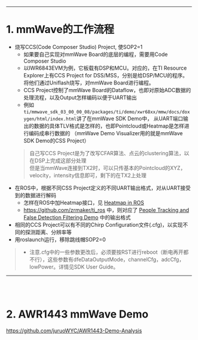 ---
# 1. mmWave的工作流程
* 烧写CCS(Code Composer Studio) Project, 使SOP2=1
  * 如果要自己实现对mmWave Board的底层的编程，需要用Code Composer Studio
  * 以IWR6843EVM为例，它板载有DSP和MCU。对应的，在TI Resource Explorer上有CCS Project for DSS/MSS，分别是给DSP/MCU的程序。
  将他们通过Uniflash烧写，对mmWave Board进行编程。
  * CCS Project控制了mmWave Board的Dataflow，也即对原始ADC数据的处理流程，以及Output怎样编码以便于UART输出
  * 例如`ti/mmwave_sdk_03_00_00_08/packages/ti/demo/xwr68xx/mmw/docs/doxygen/html/index.html`讲了在mmWave SDK Demo中，
  从UART端口输出的数据的具体TLV格式是怎样的，也即Pointcloud或Heatmap是怎样进行编码成串行数据的
  （mmWave Demo Visualizer用的就是mmWave SDK Demo的CSS Project）
  > 自己写CCS Project是为了改写CFAR算法、点云的clustering算法，以在DSP上完成这部分处理  
  > 但是当mmWave连接到TX2时，可以只传基本的Pointcloud的XYZ，velocity，intensity信息即可，剩下的在TX2上处理
* 在ROS中，根据不同CSS Project定义的不同UART输出格式，对从UART接受到的数据进行解码
  * 怎样在ROS中加Heatmap接口，见 [Heatmap in ROS](https://e2e.ti.com/support/sensors/f/1023/p/725262/2687507?tisearch=e2e-sitesearch&keymatch=ros%20heat#2687507)
  * https://github.com/zrmaker/ti_ros 中，则对应了 [People Tracking and False Detection Filtering Demo](http://dev.ti.com/tirex/#/All?link=Software%2FmmWave%20Sensors%2FIndustrial%20Toolbox%2FLabs%2F50m%20Outdoor%20People%20Tracking%20and%20False%20Detection%20Filtering%20-%2068xx%2FUser's%20Guide)
  中的输出格式
* 相同的CCS Project可以有不同的Chirp Configuration文件(.cfg)，以实现不同的探测距离、分辨率等
* 用roslaunch运行，移除跳线帽SOP2=0
> * 注意.cfg中的一些参数更改后，必须要按RST进行reboot（断电再开都不行），这些参数有dfeDataOutputMode，channelCfg，adcCfg，lowPower。详情见SDK User Guide。

------
<br><br>

# 2. AWR1443 mmWave Demo 
https://github.com/juruoWYC/AWR1443-Demo-Analysis

